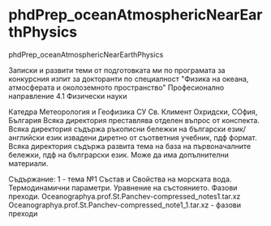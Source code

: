# phdPrep_oceanAtmosphericNearEarthPhysics
phdPrep_oceanAtmosphericNearEarthPhysics

Записки и развити теми от подготовката ми по програмата за конкурсния изпит за докторанти по специалност 
"Физика на океана, атмосферата и околоземното пространство"
Професионално направление 4.1 Физически науки

Катедра Метеорология и Геофизика СУ Св. Климент Охридски, СОфия, България
Всяка директория преставлява отделен въпрос от конспекта.
Всяка директория съдържа ръкописни бележки на български език/английски език извадени диретно от съответния учебник, пдф формат.
Всяка директория съдържа развита тема на база на първоначалните бележки, пдф на бълграрски език.
Може да има допълнителни материали.


Съдържание:
1 - тема №1 Състав и Свойства на морската вода. Термодинамични параметри. Уравнение  на състоянието. Фазови преходи.
Oceanographya.prof.St.Panchev-compressed_notes1.tar.xz 
Oceanographya.prof.St.Panchev-compressed_note1_1.tar.xz - фазови преходи

